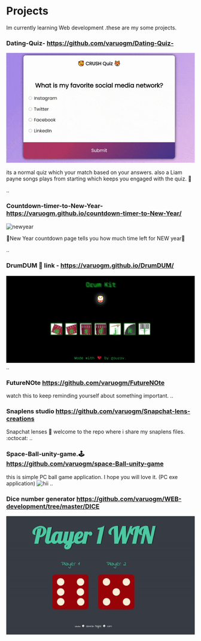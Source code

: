 # Projects

Im currently learning Web development .these are my some projects.


### Dating-Quiz- https://github.com/varuogm/Dating-Quiz-

![](https://github.com/varuogm/Dating-Quiz-/blob/main/ezgif.com-gif-maker.gif)

its a normal quiz which your match based on your answers. also a Liam payne songs plays from starting which keeps you engaged with the quiz. 🤗

..

### Countdown-timer-to-New-Year- https://varuogm.github.io/countdown-timer-to-New-Year/

![newyear](https://github.com/varuogm/countdown-timer-to-New-Year/blob/main/newyear.jpg)

🥳New Year countdown page tells you how much time left for NEW year🎉

..

### DrumDUM 🥁  link - https://varuogm.github.io/DrumDUM/

![hii](https://github.com/varuogm/DrumDUM/blob/main/sastaDrum.jpg)
..


### FutureNOte https://github.com/varuogm/FutureNOte
watch this to keep reminding yourself about something important.
..


### Snaplens studio  https://github.com/varuogm/Snapchat-lens-creations
Snapchat lenses 👯
welcome to the repo where i share my snaplens files. :octocat:
..


### Space-Ball-unity-game.🕹️ https://github.com/varuogm/space-Ball-unity-game

this is simple PC ball game application. I hope you will love it. (PC exe application)
![hii](https://github.com/varuogm/space-Ball-unity-game/blob/master/snip2.jpg)
..

### Dice number generator https://github.com/varuogm/WEB-development/tree/master/DICE
![alt text](https://github.com/varuogm/WEB-development/blob/master/DICE/ezgif.com-gif-maker%20(2).gif)



